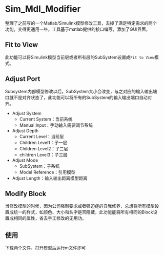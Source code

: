 # Sim_Mdl_Modifier
整理了之前写的一个Matlab/Simulink模型修改工具，去掉了满足特定需求的两个功能，变得更通用一些。工具基于matlab提供的接口编写，添加了GUI界面。
## Fit to View
此功能可以将Simulink模型当前层或者所有层的SubSystem设置成`Fit to View`模式。
## Adjust Port
Subsystem内部模型修改以后，SubSystem大小会改变，与之对应的输入输出端口就不是对齐状态了，此功能可以将所有的SubSystem的输入输出端口自动对齐。
* Adjust System
  + Current System：当前系统
  + Manual Input：手动输入需要调节系统
* Adjust Depth
  + Current Level：当前层
  + Children Level1：子一层
  + Children Level2：子二层
  + children Level3：子三层
* Adjust Mode
  + SubSystem：子系统
  + Model Reference：引用模型
* Adjust Length：输入输出距离模型距离
## Modify Block
当修改模型的时候，因为公司强制要求或者强迫症的自我修养，总想将所有模型设置成统一的样式，如颜色、大小和名字是否隐藏，此功能能将所有相同的Block设置成相同的属性，省去手工修改的无用功。

## 使用
下载两个文件，打开模型后运行m文件即可
